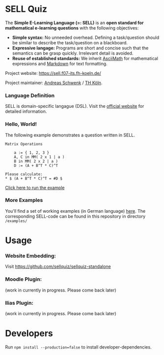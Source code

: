# SELL Quiz

The **Simple E-Learning Language (=: SELL)** is an **open standard for mathematical e-learning questions** with the following objectives:
* **Simple syntax:** No unneeded overhead. Defining a task/question should be similar to describe the task/question on a blackboard.
* **Expressive langage:** Programs are short and concise such that the semantics can be grasp quickly. Irrelevant detail is avoided.
* **Reuse of established standards:** We inherit [AsciiMath](http://asciimath.org) for mathematical expressions and [Markdown]() for text formatting.

Project website: https://sell.f07-its.fh-koeln.de/

Project maintainer: [Andreas Schwenk](https://www.th-koeln.de/personen/andreas.schwenk/) / [TH Köln](https://www.th-koeln.de). 

### Language Definition

SELL is domain-specific langague (DSL). Visit the [official website](https://sell.f07-its.fh-koeln.de/web/) for detailed information.

### Hello, World!

The following example demonstrates a question written in SELL.

```
Matrix Operations

	a := { 1, 2, 3 }
	A, C in MM( 2 x 1 | a )
	B in MM( 2 x 2 | a )
	D := (A + B^T * C)^T

Please calculate:
* $ (A + B^T * C)^T = #D $
```

[Click here to run the example](https://sell.f07-its.fh-koeln.de/2021-01-05/dist/index-offline.html)

### More Examples

You'll find a set of working examples (in German language) [here](https://sell.f07-its.fh-koeln.de/).
The corresponding SELL-code can be found in this repository in directory `/examples/`

# Usage

### Website Embedding:

Visit  https://github.com/sellquiz/sellquiz-standalone

### Moodle Plugin:

(work in currently in progress. Please come back later)

### Ilias Plugin:

(work in currently in progress. Please come back later)


# Developers

Run `npm install --production=false` to install developer-dependencies.
